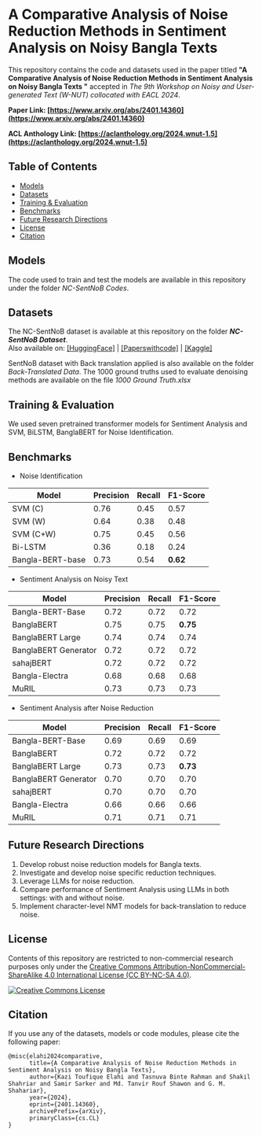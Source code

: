 # A Comparative Analysis of Noise Reduction Methods in Sentiment Analysis on Noisy Bangla Texts

This repository contains the code and datasets used in the paper titled **"A Comparative Analysis of Noise Reduction Methods in Sentiment Analysis on Noisy Bangla Texts
"** accepted in *The 9th Workshop on Noisy and User-generated Text (W-NUT) collocated with EACL 2024*.

**Paper Link: [https://www.arxiv.org/abs/2401.14360](https://www.arxiv.org/abs/2401.14360)**

**ACL Anthology Link: [https://aclanthology.org/2024.wnut-1.5](https://aclanthology.org/2024.wnut-1.5)**

## Table of Contents

  - [Models](#models)
  - [Datasets](#datasets)
  - [Training & Evaluation](#training--evaluation)
  - [Benchmarks](#benchmarks)
  - [Future Research Directions](#future-research-directions)
  - [License](#license)
  - [Citation](#citation)

## Models

The code used to train and test the models are available in this repository under the folder *NC-SentNoB Codes*.


## Datasets

The NC-SentNoB dataset is available at this repository on the folder ***NC-SentNoB Dataset***. <br>
Also available on:
[[HuggingFace]](https://huggingface.co/datasets/ktoufiquee/NC-SentNoB) |
[[Paperswithcode]](https://paperswithcode.com/dataset/nc-sentnob) |
[[Kaggle]](https://www.kaggle.com/datasets/kazitoufiqueelahi/nc-sentnob)

SentNoB dataset with Back translation applied is also available on the folder *Back-Translated Data*.
The 1000 ground truths used to evaluate denoising methods are available on the file *1000 Ground Truth.xlsx*

## Training & Evaluation

We used seven pretrained transformer models for Sentiment Analysis and SVM, BiLSTM, BanglaBERT for Noise Identification.

## Benchmarks
 
* Noise Identification

| Model           |  Precision | Recall  | F1-Score  |
|-----------------|------------|---------|-----------|
|SVM (C)          |  0.76      | 0.45    | 0.57      |
|SVM (W)          |  0.64      | 0.38    | 0.48      |
|SVM (C+W)        |  0.75      | 0.45    | 0.56      |
|Bi-LSTM          |  0.36      | 0.18    | 0.24      |
|Bangla-BERT-base |  0.73      | 0.54    | **0.62**  |

* Sentiment Analysis on Noisy Text

| Model | Precision | Recall  | F1-Score  |
|-------|-----------|---------|-----------|
|Bangla-BERT-Base     | 0.72  | 0.72  | 0.72  |
|BanglaBERT           | 0.75  | 0.75  | **0.75** |
|BanglaBERT Large     | 0.74  | 0.74  | 0.74  |
|BanglaBERT Generator | 0.72  | 0.72  | 0.72  |
|sahajBERT            | 0.72  | 0.72  | 0.72  |
|Bangla-Electra       | 0.68  | 0.68  | 0.68  |
|MuRIL                | 0.73  | 0.73  | 0.73  |

* Sentiment Analysis after Noise Reduction

| Model | Precision | Recall  | F1-Score  |
|-------|-----------|---------|-----------|
|Bangla-BERT-Base     | 0.69  | 0.69  | 0.69  |
|BanglaBERT           | 0.72  | 0.72  | 0.72  |
|BanglaBERT Large     | 0.73  | 0.73  | **0.73** |
|BanglaBERT Generator | 0.70  | 0.70  | 0.70  |
|sahajBERT            | 0.70  | 0.70  | 0.70  |
|Bangla-Electra       | 0.66  | 0.66  | 0.66  |
|MuRIL                | 0.71  | 0.71  | 0.71  |

## Future Research Directions
1. Develop robust noise reduction models for Bangla texts.
2. Investigate and develop noise specific reduction techniques.
3. Leverage LLMs for noise reduction.
4. Compare performance of Sentiment Analysis using LLMs in both settings: with and without noise.
5. Implement character-level NMT models for back-translation to reduce noise.

## License
Contents of this repository are restricted to non-commercial research purposes only under the [Creative Commons Attribution-NonCommercial-ShareAlike 4.0 International License (CC BY-NC-SA 4.0)](https://creativecommons.org/licenses/by-nc-sa/4.0/). 

<a rel="license" href="http://creativecommons.org/licenses/by-nc-sa/4.0/"><img alt="Creative Commons License" style="border-width:0" src="https://i.creativecommons.org/l/by-nc-sa/4.0/88x31.png" /></a>

## Citation
If you use any of the datasets, models or code modules, please cite the following paper:
```
@misc{elahi2024comparative,
      title={A Comparative Analysis of Noise Reduction Methods in Sentiment Analysis on Noisy Bangla Texts}, 
      author={Kazi Toufique Elahi and Tasnuva Binte Rahman and Shakil Shahriar and Samir Sarker and Md. Tanvir Rouf Shawon and G. M. Shahariar},
      year={2024},
      eprint={2401.14360},
      archivePrefix={arXiv},
      primaryClass={cs.CL}
}
```
